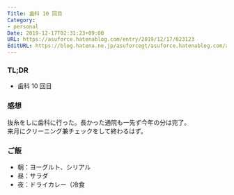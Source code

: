 ```yaml
---
Title: 歯科 10 回目
Category:
- personal
Date: 2019-12-17T02:31:23+09:00
URL: https://asuforce.hatenablog.com/entry/2019/12/17/023123
EditURL: https://blog.hatena.ne.jp/asuforcegt/asuforce.hatenablog.com/atom/entry/26006613485539780
---
```


### TL;DR

- 歯科 10 回目

###  感想

抜糸をしに歯科に行った。長かった通院も一先ず今年の分は完了。  
来月にクリーニング兼チェックをして終わるはず。


### ご飯

- 朝：ヨーグルト、シリアル
- 昼：サラダ
- 夜：ドライカレー（冷食
